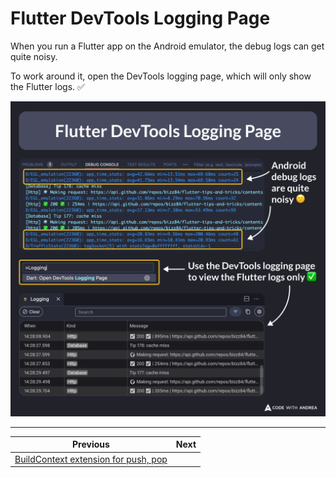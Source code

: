 # Flutter DevTools Logging Page

When you run a Flutter app on the Android emulator, the debug logs can get quite noisy.

To work around it, open the DevTools logging page, which will only show the Flutter logs. ✅

![](188.png)

<!-- 

A VSCode screenshot showing the difference between the debug console and the logging page, when running a Flutter app on the Android emulator.

-->

---

| Previous | Next |
| -------- | ---- |
| [BuildContext extension for push, pop](../0187-build-context-extension-push-pop/index.md) |  |

<!-- TWITTER|https://x.com/biz84/status/1834230932322087334 -->
<!-- LINKEDIN|https://www.linkedin.com/posts/andreabizzotto_when-you-run-a-flutter-app-on-the-android-activity-7239996768401182721-IAa8  -->



